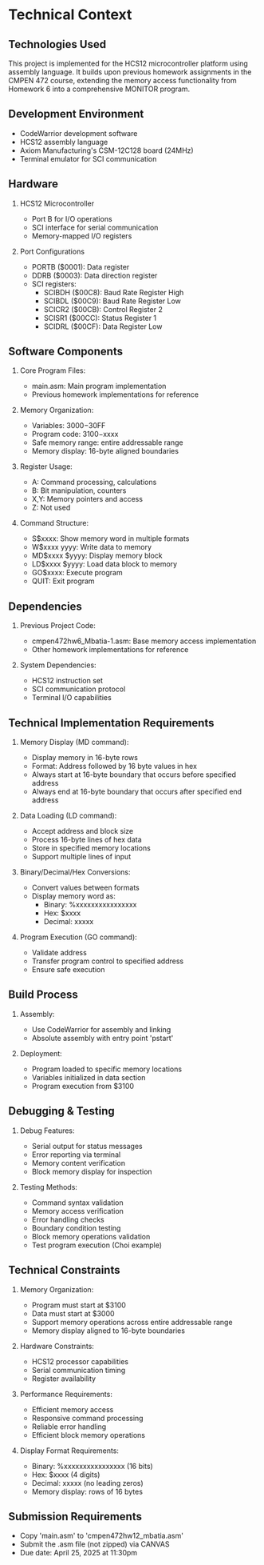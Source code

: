 # Technical Context

## Technologies Used
This project is implemented for the HCS12 microcontroller platform using assembly language. It builds upon previous homework assignments in the CMPEN 472 course, extending the memory access functionality from Homework 6 into a comprehensive MONITOR program.

## Development Environment
- CodeWarrior development software
- HCS12 assembly language
- Axiom Manufacturing's CSM-12C128 board (24MHz)
- Terminal emulator for SCI communication

## Hardware
1. HCS12 Microcontroller
   - Port B for I/O operations
   - SCI interface for serial communication
   - Memory-mapped I/O registers

2. Port Configurations
   - PORTB ($0001): Data register
   - DDRB ($0003): Data direction register
   - SCI registers:
     - SCIBDH ($00C8): Baud Rate Register High
     - SCIBDL ($00C9): Baud Rate Register Low
     - SCICR2 ($00CB): Control Register 2
     - SCISR1 ($00CC): Status Register 1
     - SCIDRL ($00CF): Data Register Low

## Software Components
1. Core Program Files:
   - main.asm: Main program implementation
   - Previous homework implementations for reference

2. Memory Organization:
   - Variables: $3000-$30FF
   - Program code: $3100-$xxxx
   - Safe memory range: entire addressable range
   - Memory display: 16-byte aligned boundaries

3. Register Usage:
   - A: Command processing, calculations
   - B: Bit manipulation, counters
   - X,Y: Memory pointers and access
   - Z: Not used

4. Command Structure:
   - S$xxxx: Show memory word in multiple formats
   - W$xxxx yyyy: Write data to memory
   - MD$xxxx $yyyy: Display memory block
   - LD$xxxx $yyyy: Load data block to memory
   - GO$xxxx: Execute program
   - QUIT: Exit program

## Dependencies
1. Previous Project Code:
   - cmpen472hw6_Mbatia-1.asm: Base memory access implementation
   - Other homework implementations for reference

2. System Dependencies:
   - HCS12 instruction set
   - SCI communication protocol
   - Terminal I/O capabilities

## Technical Implementation Requirements
1. Memory Display (MD command):
   - Display memory in 16-byte rows
   - Format: Address followed by 16 byte values in hex
   - Always start at 16-byte boundary that occurs before specified address
   - Always end at 16-byte boundary that occurs after specified end address

2. Data Loading (LD command):
   - Accept address and block size
   - Process 16-byte lines of hex data
   - Store in specified memory locations
   - Support multiple lines of input

3. Binary/Decimal/Hex Conversions:
   - Convert values between formats
   - Display memory word as:
     - Binary: %xxxxxxxxxxxxxxxx
     - Hex: $xxxx
     - Decimal: xxxxx

4. Program Execution (GO command):
   - Validate address
   - Transfer program control to specified address
   - Ensure safe execution

## Build Process
1. Assembly:
   - Use CodeWarrior for assembly and linking
   - Absolute assembly with entry point 'pstart'

2. Deployment:
   - Program loaded to specific memory locations
   - Variables initialized in data section
   - Program execution from $3100

## Debugging & Testing
1. Debug Features:
   - Serial output for status messages
   - Error reporting via terminal
   - Memory content verification
   - Block memory display for inspection

2. Testing Methods:
   - Command syntax validation
   - Memory access verification
   - Error handling checks
   - Boundary condition testing
   - Block memory operations validation
   - Test program execution (Choi example)

## Technical Constraints
1. Memory Organization:
   - Program must start at $3100
   - Data must start at $3000
   - Support memory operations across entire addressable range
   - Memory display aligned to 16-byte boundaries

2. Hardware Constraints:
   - HCS12 processor capabilities
   - Serial communication timing
   - Register availability

3. Performance Requirements:
   - Efficient memory access
   - Responsive command processing
   - Reliable error handling
   - Efficient block memory operations

4. Display Format Requirements:
   - Binary: %xxxxxxxxxxxxxxxx (16 bits)
   - Hex: $xxxx (4 digits)
   - Decimal: xxxxx (no leading zeros)
   - Memory display: rows of 16 bytes

## Submission Requirements
- Copy 'main.asm' to 'cmpen472hw12_mbatia.asm'
- Submit the .asm file (not zipped) via CANVAS
- Due date: April 25, 2025 at 11:30pm 
